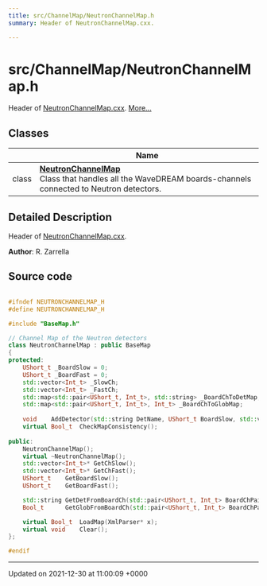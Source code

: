 ```yaml
---
title: src/ChannelMap/NeutronChannelMap.h
summary: Header of NeutronChannelMap.cxx. 

---
```


# src/ChannelMap/NeutronChannelMap.h

Header of [NeutronChannelMap.cxx](/Files/NeutronChannelMap_8cxx.md#file-neutronchannelmap.cxx).  [More...](#detailed-description)

## Classes

|                | Name           |
| -------------- | -------------- |
| class | **[NeutronChannelMap](/Classes/classNeutronChannelMap.md)** <br>Class that handles all the WaveDREAM boards-channels connected to Neutron detectors.  |

## Detailed Description

Header of [NeutronChannelMap.cxx](/Files/NeutronChannelMap_8cxx.md#file-neutronchannelmap.cxx). 

**Author**: R. Zarrella 



## Source code

```cpp

#ifndef NEUTRONCHANNELMAP_H
#define NEUTRONCHANNELMAP_H

#include "BaseMap.h"

// Channel Map of the Neutron detectors
class NeutronChannelMap : public BaseMap
{
protected:
    UShort_t _BoardSlow = 0;
    UShort_t _BoardFast = 0;
    std::vector<Int_t> _SlowCh;
    std::vector<Int_t> _FastCh;
    std::map<std::pair<UShort_t, Int_t>, std::string> _BoardChToDetMap;
    std::map<std::pair<UShort_t, Int_t>, Int_t> _BoardChToGlobMap;
    
    void    AddDetector(std::string DetName, UShort_t BoardSlow, std::vector<Int_t> ChSlow, std::vector<Int_t> GlobSlow, UShort_t BoardFast, std::vector<Int_t> ChFast, std::vector<Int_t> GlobFast);
    virtual Bool_t  CheckMapConsistency();
    
public:
    NeutronChannelMap();
    virtual ~NeutronChannelMap();
    std::vector<Int_t>* GetChSlow();
    std::vector<Int_t>* GetChFast();
    UShort_t    GetBoardSlow();
    UShort_t    GetBoardFast();

    std::string GetDetFromBoardCh(std::pair<UShort_t, Int_t> BoardChPair);
    Bool_t      GetGlobFromBoardCh(std::pair<UShort_t, Int_t> BoardChPair, Int_t* globCh);

    virtual Bool_t  LoadMap(XmlParser* x);
    virtual void    Clear();
};

#endif
```


-------------------------------

Updated on 2021-12-30 at 11:00:09 +0000
